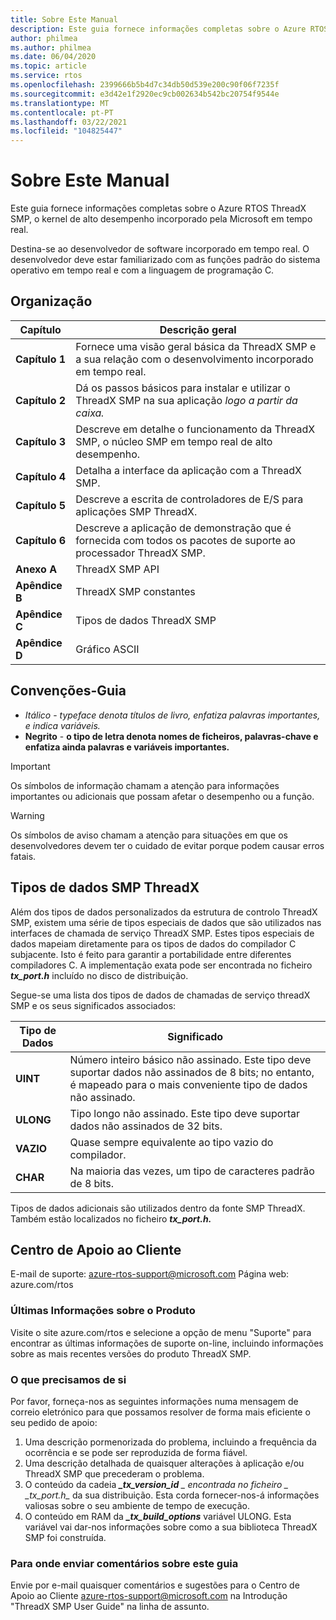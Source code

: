 ```yaml
---
title: Sobre Este Manual
description: Este guia fornece informações completas sobre o Azure RTOS ThreadX SMP, o kernel de alto desempenho incorporado pela Microsoft em tempo real.
author: philmea
ms.author: philmea
ms.date: 06/04/2020
ms.topic: article
ms.service: rtos
ms.openlocfilehash: 2399666b5b4d7c34db50d539e200c90f06f7235f
ms.sourcegitcommit: e3d42e1f2920ec9cb002634b542bc20754f9544e
ms.translationtype: MT
ms.contentlocale: pt-PT
ms.lasthandoff: 03/22/2021
ms.locfileid: "104825447"
---
```

# <a name="about-this-guide"></a>Sobre Este Manual

Este guia fornece informações completas sobre o Azure RTOS ThreadX SMP, o kernel de alto desempenho incorporado pela Microsoft em tempo real.

Destina-se ao desenvolvedor de software incorporado em tempo real. O desenvolvedor deve estar familiarizado com as funções padrão do sistema operativo em tempo real e com a linguagem de programação C.

## <a name="organization"></a>Organização

| Capítulo       | Descrição geral                    |
| ------------- | ---------------------------------------------------------------------------------------------------------- |
| **Capítulo 1** | Fornece uma visão geral básica da ThreadX SMP e a sua relação com o desenvolvimento incorporado em tempo real.           |
| **Capítulo 2** | Dá os passos básicos para instalar e utilizar o ThreadX SMP na sua aplicação *logo a partir da caixa.*           |
| **Capítulo 3** | Descreve em detalhe o funcionamento da ThreadX SMP, o núcleo SMP em tempo real de alto desempenho.    |
| **Capítulo 4** | Detalha a interface da aplicação com a ThreadX SMP.                                                        |
| **Capítulo 5** | Descreve a escrita de controladores de E/S para aplicações SMP ThreadX.                                                |
| **Capítulo 6** | Descreve a aplicação de demonstração que é fornecida com todos os pacotes de suporte ao processador ThreadX SMP. |
| **Anexo A** | ThreadX SMP API        |
| **Apêndice B** | ThreadX SMP constantes  |
| **Apêndice C** | Tipos de dados ThreadX SMP |
| **Apêndice D** | Gráfico ASCII            |

## <a name="guide-conventions"></a>Convenções-Guia

- *Itálico*  -  *typeface denota títulos de livro, enfatiza palavras importantes, e indica variáveis.*
- **Negrito**  -  **o tipo de letra denota nomes de ficheiros, palavras-chave e enfatiza ainda palavras e variáveis importantes.**

> [!IMPORTANT]
> Os símbolos de informação chamam a atenção para informações importantes ou adicionais que possam afetar o desempenho ou a função.

> [!WARNING]
> Os símbolos de aviso chamam a atenção para situações em que os desenvolvedores devem ter o cuidado de evitar porque podem causar erros fatais.

## <a name="threadx-smp-data-types"></a>Tipos de dados SMP ThreadX

Além dos tipos de dados personalizados da estrutura de controlo ThreadX SMP, existem uma série de tipos especiais de dados que são utilizados nas interfaces de chamada de serviço ThreadX SMP. Estes tipos especiais de dados mapeiam diretamente para os tipos de dados do compilador C subjacente. Isto é feito para garantir a portabilidade entre diferentes compiladores C. A implementação exata pode ser encontrada no ficheiro ***tx_port.h*** incluído no disco de distribuição.

Segue-se uma lista dos tipos de dados de chamadas de serviço threadX SMP e os seus significados associados:

| Tipo de Dados          | Significado                                                          |
| --------- | --------------------------------------------------------- |
| **UINT**  | Número inteiro básico não assinado. Este tipo deve suportar dados não assinados de 8 bits; no entanto, é mapeado para o mais conveniente tipo de dados não assinado. |
| **ULONG** | Tipo longo não assinado. Este tipo deve suportar dados não assinados de 32 bits.                                                                     |
| **VAZIO**  | Quase sempre equivalente ao tipo vazio do compilador.                                                                                |
| **CHAR**  | Na maioria das vezes, um tipo de caracteres padrão de 8 bits.                                                                                          |

Tipos de dados adicionais são utilizados dentro da fonte SMP ThreadX. Também estão localizados no ficheiro ***tx_port.h.***

## <a name="customer-support-center"></a>Centro de Apoio ao Cliente

E-mail de suporte: [azure-rtos-support@microsoft.com](https://azure-rtos-support@microsoft.com) Página web: azure.com/rtos

### <a name="latest-product-information"></a>Últimas Informações sobre o Produto

Visite o site azure.com/rtos e selecione a opção de menu "Suporte" para encontrar as últimas informações de suporte on-line, incluindo informações sobre as mais recentes versões do produto ThreadX SMP.

### <a name="what-we-need-from-you"></a>O que precisamos de si

Por favor, forneça-nos as seguintes informações numa mensagem de correio eletrónico para que possamos resolver de forma mais eficiente o seu pedido de apoio:

1. Uma descrição pormenorizada do problema, incluindo a frequência da ocorrência e se pode ser reproduzida de forma fiável.
2. Uma descrição detalhada de quaisquer alterações à aplicação e/ou ThreadX SMP que precederam o problema.
3. O conteúdo da cadeia ***_tx_version_id** _ encontrada no ficheiro _ *_tx_port.h*_* da sua distribuição. Esta corda fornecer-nos-á informações valiosas sobre o seu ambiente de tempo de execução.
4. O conteúdo em RAM da ***_tx_build_options*** variável ULONG. Esta variável vai dar-nos informações sobre como a sua biblioteca ThreadX SMP foi construída.

### <a name="where-to-send-comments-about-this-guide"></a>Para onde enviar comentários sobre este guia

Envie por e-mail quaisquer comentários e sugestões para o Centro de Apoio ao Cliente [azure-rtos-support@microsoft.com](https://azure-rtos-support@microsoft.com) na Introdução "ThreadX SMP User Guide" na linha de assunto.
